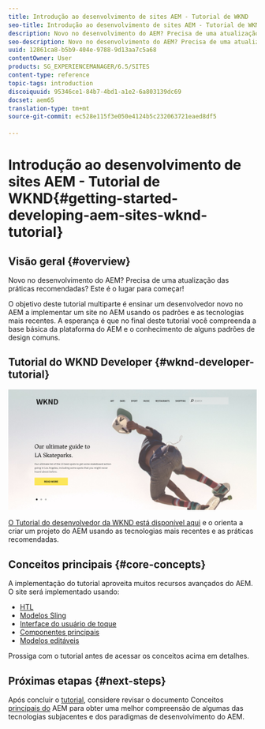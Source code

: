 ```yaml
---
title: Introdução ao desenvolvimento de sites AEM - Tutorial de WKND
seo-title: Introdução ao desenvolvimento de sites AEM - Tutorial de WKND
description: Novo no desenvolvimento do AEM? Precisa de uma atualização das práticas recomendadas? Este é o lugar para começar! O objetivo deste tutorial multiparte é ensinar um desenvolvedor novo no AEM a implementar um site no AEM usando os padrões e as tecnologias mais recentes.
seo-description: Novo no desenvolvimento do AEM? Precisa de uma atualização das práticas recomendadas? Este é o lugar para começar! O objetivo deste tutorial multiparte é ensinar um desenvolvedor novo no AEM a implementar um site no AEM usando os padrões e as tecnologias mais recentes.
uuid: 12861ca8-b5b9-404e-9788-9d13aa7c5a68
contentOwner: User
products: SG_EXPERIENCEMANAGER/6.5/SITES
content-type: reference
topic-tags: introduction
discoiquuid: 95346ce1-84b7-4bd1-a1e2-6a803139dc69
docset: aem65
translation-type: tm+mt
source-git-commit: ec528e115f3e050e4124b5c232063721eaed8df5

---
```



# Introdução ao desenvolvimento de sites AEM - Tutorial de WKND{#getting-started-developing-aem-sites-wknd-tutorial}

## Visão geral {#overview}

Novo no desenvolvimento do AEM? Precisa de uma atualização das práticas recomendadas? Este é o lugar para começar!

O objetivo deste tutorial multiparte é ensinar um desenvolvedor novo no AEM a implementar um site no AEM usando os padrões e as tecnologias mais recentes. A esperança é que no final deste tutorial você compreenda a base básica da plataforma do AEM e o conhecimento de alguns padrões de design comuns.

## Tutorial do WKND Developer {#wknd-developer-tutorial}

![WKND](assets/screen_shot_2018-11-23at152453.png)

[O Tutorial do desenvolvedor da WKND está disponível aqui](https://docs.adobe.com/content/help/en/experience-manager-learn/getting-started-wknd-tutorial-develop/overview.html) e o orienta a criar um projeto do AEM usando as tecnologias mais recentes e as práticas recomendadas.

## Conceitos principais {#core-concepts}

A implementação do tutorial aproveita muitos recursos avançados do AEM. O site será implementado usando:

* [HTL](https://docs.adobe.com/content/help/en/experience-manager-htl/using/overview.html)
* [Modelos Sling](https://sling.apache.org/documentation/bundles/models.html)
* [Interface do usuário de toque](/help/sites-developing/touch-ui-concepts.md)
* [Componentes principais](https://docs.adobe.com/content/help/en/experience-manager-core-components/using/introduction.html)
* [Modelos editáveis](/help/sites-developing/page-templates-editable.md)

Prossiga com o tutorial antes de acessar os conceitos acima em detalhes.

## Próximas etapas {#next-steps}

Após concluir o [tutorial](https://helpx.adobe.com/experience-manager/kt/sites/using/getting-started-wknd-tutorial-develop.html), considere revisar o documento Conceitos [principais do](/help/sites-developing/the-basics.md) AEM para obter uma melhor compreensão de algumas das tecnologias subjacentes e dos paradigmas de desenvolvimento do AEM.
